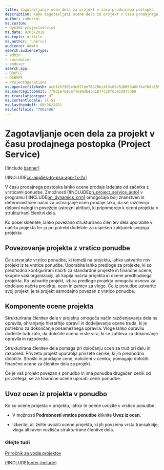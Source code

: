 ```yaml
---
title: Zagotavljanje ocen dela za projekt v času prodajnega postopka
description: Kako zagotavljati ocene dela za projekt v času prodajnega postopka v rešitvi Project Service
author: ruhercul
ms.custom:
- dyn365-projectservice
ms.date: 8/03/2018
ms.topic: article
ms.author: ruhercul
audience: Admin
search.audienceType:
- admin
- customizer
- enduser
search.app:
- D365CE
- D365PS
- ProjectOperations
ms.openlocfilehash: acb1e5f598e3e057be78a70bc4f5c66c510053a08f4efb0a1595cf4853171662
ms.sourcegitcommit: 7f8d1e7a16af769adb43d1877c28fdce53975db8
ms.translationtype: HT
ms.contentlocale: sl-SI
ms.lasthandoff: 08/06/2021
ms.locfileid: "7002486"
---
```

# <a name="provide-work-estimates-for-a-project-during-the-sales-process-project-service"></a>Zagotavljanje ocen dela za projekt v času prodajnega postopka (Project Service)

[!include [banner](../includes/psa-now-project-operations.md)]

[!INCLUDE[cc-applies-to-psa-app-1x-2x](../includes/cc-applies-to-psa-app-1x-2x.md)]

V času prodajnega postopka lahko ocene prodaje izdelate od začetka z vrsticami ponudbe. Zmožnosti [!INCLUDE[pn_project_service_auto](../includes/pn-project-service-auto.md)] v programu [!INCLUDE[pn_dynamics_crm](../includes/pn-dynamics-crm.md)] omogočajo bolj znanstven in determinističen način za ustvarjanje ocen prodaje tako, da se razčlenijo delovni nalogi in povežejo ustrezni atributi, ki pripomorejo k oceni projekta v strukturirani členitvi dela.  
  
 Ko posel sklenete, lahko povezano strukturirano členitev dela uporabite v načrtu projekta ter jo po potrebi dodelate za uspešen zaključek svojega projekta.  
  
## <a name="link-a-project-to-a-quote-line"></a>Povezovanje projekta z vrstico ponudbe  
 Če ustvarjate vrstico ponudbe, ki temelji na projektu, lahko ustvarite nov projekt iz te vrstice ponudbe. Uporabite lahko predloge za projekte, ki so predhodno konfigurirani načrti za standardne projekte in finančne ocene, skupne vaši organizaciji, ali kopija načrta projekta in ocene predhodnega projekta. Ko ustvarite projekt, izbira predloge projekta omogoča osnovo za dodelavo načrta projekta, ocen in zahtev za vlogo. Če iz ponudbe ustvarite svoj projekt, je ta projekt samodejno povezan z vrstico ponudbe.  
  
## <a name="project-estimate-components"></a>Komponente ocene projekta  
 Strukturirana členitev dela v projektu omogoča način razčlenjevanja dela na opravila, ohranjanje hierarhije opravil in dodeljevanje ocene truda, ki je potrebno za dokončanje posameznega opravila. Vloge lahko opravilu dodelite tudi zato, da določite oceno vrste vira, ki se zahteva za dokončanje opravila in razporeda.  
  
 Strukturirana členitev dela pomaga pri določanju ocen za trud pri delu in razpored. Privzeto projekt uporablja privzete cenike, ki jih predhodno določite. Stroški in prodajne cene, določeni v ceniku, pomagajo določiti finančne ocene za členitev dela za projekt.  
  
 Če je vaš projekt povezan s ponudbo in ima ponudba drugačen cenik od privzetega, se za finančne ocene uporabi cenik ponudbe.  
  
## <a name="import-estimates-from-a-project-into-a-quote"></a>Uvoz ocen iz projekta v ponudbo  
 Ko so ocene projekta v projektu, lahko te ocene uvozite v vrstico ponudbe:  
  
-   V možnosti **Podrobnosti vrstice ponudbe** kliknite **Uvoz iz ocen**. 

-   Izberite, ali želite uvoziti ocene projekta, ki jih povzema vrsta transakcije, vloga ali raven vozlišča strukturirane členitve dela.  
  
### <a name="see-also"></a>Glejte tudi  
 [Priročnik za vodje projektov](../psa/project-manager-guide.md)


[!INCLUDE[footer-include](../includes/footer-banner.md)]